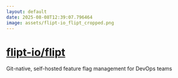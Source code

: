 ```yaml
---
layout: default
date: 2025-08-08T12:39:07.796464
image: assets/flipt-io_flipt_cropped.png
---
```


# [flipt-io/flipt](https://github.com/flipt-io/flipt)

Git-native, self-hosted feature flag management for DevOps teams

